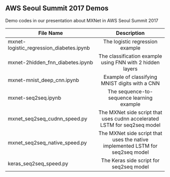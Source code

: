 AWS Seoul Summit 2017 Demos
---------------------------
Demo codes in our presentation about MXNet in AWS Seoul Summit 2017

| File Name        | Description |
| ------------- |:-------------:|
| mxnet-logistic_regression_diabetes.ipynb | The logistic regression example |
| mxnet-2hidden_fnn_diabetes.ipynb | The classification example using FNN with 2 hidden layers |
| mxnet-mnist_deep_cnn.ipynb | Example of classifying MNIST digits with a CNN |
| mxnet-seq2seq.ipynb        | The sequence-to-sequence learning example |
| mxnet_seq2seq_cudnn_speed.py | The MXNet side script that uses cudnn accelerated LSTM for seq2seq model |
| mxnet_seq2seq_native_speed.py | The MXNet side script that uses the native implemented LSTM for seq2seq model |
| keras_seq2seq_speed.py     | The Keras side script for seq2seq model |